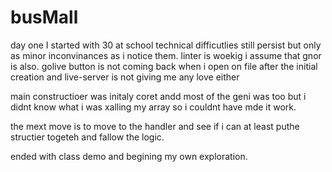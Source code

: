 # busMall
day one I started with 30 at school 
technical difficutlies still persist but only as minor inconvinances as i notice them.  linter is woekig i assume that gnor is also.  golive button is not coming back when i open on file after the initial creation and live-server is not giving me any love either 

main constructioer was initaly coret andd most of the geni was too but i didnt know what i was xalling my array so i couldnt have mde it work.

the mext move is to move to the handler and see if i can at least puthe structier togeteh and fallow the logic.

ended with class demo and begining my own exploration.
